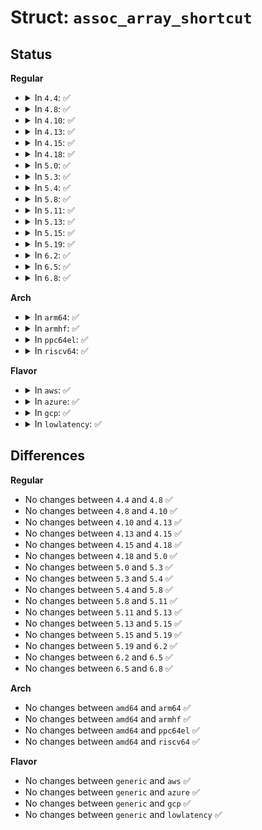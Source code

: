 # Struct: <code>assoc_array_shortcut</code>

## Status
<b>Regular</b>
<ul>
<li>
<details>
<summary>In <code>4.4</code>: ✅</summary>

```c
struct assoc_array_shortcut {
    struct assoc_array_ptr *back_pointer;
    int parent_slot;
    int skip_to_level;
    struct assoc_array_ptr *next_node;
    long unsigned int index_key[0];
};
```
</details>
</li>
<li>
<details>
<summary>In <code>4.8</code>: ✅</summary>

```c
struct assoc_array_shortcut {
    struct assoc_array_ptr *back_pointer;
    int parent_slot;
    int skip_to_level;
    struct assoc_array_ptr *next_node;
    long unsigned int index_key[0];
};
```
</details>
</li>
<li>
<details>
<summary>In <code>4.10</code>: ✅</summary>

```c
struct assoc_array_shortcut {
    struct assoc_array_ptr *back_pointer;
    int parent_slot;
    int skip_to_level;
    struct assoc_array_ptr *next_node;
    long unsigned int index_key[0];
};
```
</details>
</li>
<li>
<details>
<summary>In <code>4.13</code>: ✅</summary>

```c
struct assoc_array_shortcut {
    struct assoc_array_ptr *back_pointer;
    int parent_slot;
    int skip_to_level;
    struct assoc_array_ptr *next_node;
    long unsigned int index_key[0];
};
```
</details>
</li>
<li>
<details>
<summary>In <code>4.15</code>: ✅</summary>

```c
struct assoc_array_shortcut {
    struct assoc_array_ptr *back_pointer;
    int parent_slot;
    int skip_to_level;
    struct assoc_array_ptr *next_node;
    long unsigned int index_key[0];
};
```
</details>
</li>
<li>
<details>
<summary>In <code>4.18</code>: ✅</summary>

```c
struct assoc_array_shortcut {
    struct assoc_array_ptr *back_pointer;
    int parent_slot;
    int skip_to_level;
    struct assoc_array_ptr *next_node;
    long unsigned int index_key[0];
};
```
</details>
</li>
<li>
<details>
<summary>In <code>5.0</code>: ✅</summary>

```c
struct assoc_array_shortcut {
    struct assoc_array_ptr *back_pointer;
    int parent_slot;
    int skip_to_level;
    struct assoc_array_ptr *next_node;
    long unsigned int index_key[0];
};
```
</details>
</li>
<li>
<details>
<summary>In <code>5.3</code>: ✅</summary>

```c
struct assoc_array_shortcut {
    struct assoc_array_ptr *back_pointer;
    int parent_slot;
    int skip_to_level;
    struct assoc_array_ptr *next_node;
    long unsigned int index_key[0];
};
```
</details>
</li>
<li>
<details>
<summary>In <code>5.4</code>: ✅</summary>

```c
struct assoc_array_shortcut {
    struct assoc_array_ptr *back_pointer;
    int parent_slot;
    int skip_to_level;
    struct assoc_array_ptr *next_node;
    long unsigned int index_key[0];
};
```
</details>
</li>
<li>
<details>
<summary>In <code>5.8</code>: ✅</summary>

```c
struct assoc_array_shortcut {
    struct assoc_array_ptr *back_pointer;
    int parent_slot;
    int skip_to_level;
    struct assoc_array_ptr *next_node;
    long unsigned int index_key[0];
};
```
</details>
</li>
<li>
<details>
<summary>In <code>5.11</code>: ✅</summary>

```c
struct assoc_array_shortcut {
    struct assoc_array_ptr *back_pointer;
    int parent_slot;
    int skip_to_level;
    struct assoc_array_ptr *next_node;
    long unsigned int index_key[0];
};
```
</details>
</li>
<li>
<details>
<summary>In <code>5.13</code>: ✅</summary>

```c
struct assoc_array_shortcut {
    struct assoc_array_ptr *back_pointer;
    int parent_slot;
    int skip_to_level;
    struct assoc_array_ptr *next_node;
    long unsigned int index_key[0];
};
```
</details>
</li>
<li>
<details>
<summary>In <code>5.15</code>: ✅</summary>

```c
struct assoc_array_shortcut {
    struct assoc_array_ptr *back_pointer;
    int parent_slot;
    int skip_to_level;
    struct assoc_array_ptr *next_node;
    long unsigned int index_key[0];
};
```
</details>
</li>
<li>
<details>
<summary>In <code>5.19</code>: ✅</summary>

```c
struct assoc_array_shortcut {
    struct assoc_array_ptr *back_pointer;
    int parent_slot;
    int skip_to_level;
    struct assoc_array_ptr *next_node;
    long unsigned int index_key[0];
};
```
</details>
</li>
<li>
<details>
<summary>In <code>6.2</code>: ✅</summary>

```c
struct assoc_array_shortcut {
    struct assoc_array_ptr *back_pointer;
    int parent_slot;
    int skip_to_level;
    struct assoc_array_ptr *next_node;
    long unsigned int index_key[0];
};
```
</details>
</li>
<li>
<details>
<summary>In <code>6.5</code>: ✅</summary>

```c
struct assoc_array_shortcut {
    struct assoc_array_ptr *back_pointer;
    int parent_slot;
    int skip_to_level;
    struct assoc_array_ptr *next_node;
    long unsigned int index_key[0];
};
```
</details>
</li>
<li>
<details>
<summary>In <code>6.8</code>: ✅</summary>

```c
struct assoc_array_shortcut {
    struct assoc_array_ptr *back_pointer;
    int parent_slot;
    int skip_to_level;
    struct assoc_array_ptr *next_node;
    long unsigned int index_key[0];
};
```
</details>
</li>
</ul>
<b>Arch</b>
<ul>
<li>
<details>
<summary>In <code>arm64</code>: ✅</summary>

```c
struct assoc_array_shortcut {
    struct assoc_array_ptr *back_pointer;
    int parent_slot;
    int skip_to_level;
    struct assoc_array_ptr *next_node;
    long unsigned int index_key[0];
};
```
</details>
</li>
<li>
<details>
<summary>In <code>armhf</code>: ✅</summary>

```c
struct assoc_array_shortcut {
    struct assoc_array_ptr *back_pointer;
    int parent_slot;
    int skip_to_level;
    struct assoc_array_ptr *next_node;
    long unsigned int index_key[0];
};
```
</details>
</li>
<li>
<details>
<summary>In <code>ppc64el</code>: ✅</summary>

```c
struct assoc_array_shortcut {
    struct assoc_array_ptr *back_pointer;
    int parent_slot;
    int skip_to_level;
    struct assoc_array_ptr *next_node;
    long unsigned int index_key[0];
};
```
</details>
</li>
<li>
<details>
<summary>In <code>riscv64</code>: ✅</summary>

```c
struct assoc_array_shortcut {
    struct assoc_array_ptr *back_pointer;
    int parent_slot;
    int skip_to_level;
    struct assoc_array_ptr *next_node;
    long unsigned int index_key[0];
};
```
</details>
</li>
</ul>
<b>Flavor</b>
<ul>
<li>
<details>
<summary>In <code>aws</code>: ✅</summary>

```c
struct assoc_array_shortcut {
    struct assoc_array_ptr *back_pointer;
    int parent_slot;
    int skip_to_level;
    struct assoc_array_ptr *next_node;
    long unsigned int index_key[0];
};
```
</details>
</li>
<li>
<details>
<summary>In <code>azure</code>: ✅</summary>

```c
struct assoc_array_shortcut {
    struct assoc_array_ptr *back_pointer;
    int parent_slot;
    int skip_to_level;
    struct assoc_array_ptr *next_node;
    long unsigned int index_key[0];
};
```
</details>
</li>
<li>
<details>
<summary>In <code>gcp</code>: ✅</summary>

```c
struct assoc_array_shortcut {
    struct assoc_array_ptr *back_pointer;
    int parent_slot;
    int skip_to_level;
    struct assoc_array_ptr *next_node;
    long unsigned int index_key[0];
};
```
</details>
</li>
<li>
<details>
<summary>In <code>lowlatency</code>: ✅</summary>

```c
struct assoc_array_shortcut {
    struct assoc_array_ptr *back_pointer;
    int parent_slot;
    int skip_to_level;
    struct assoc_array_ptr *next_node;
    long unsigned int index_key[0];
};
```
</details>
</li>
</ul>

## Differences
<b>Regular</b>
<ul>
<li>
No changes between <code>4.4</code> and <code>4.8</code> ✅
</li>
<li>
No changes between <code>4.8</code> and <code>4.10</code> ✅
</li>
<li>
No changes between <code>4.10</code> and <code>4.13</code> ✅
</li>
<li>
No changes between <code>4.13</code> and <code>4.15</code> ✅
</li>
<li>
No changes between <code>4.15</code> and <code>4.18</code> ✅
</li>
<li>
No changes between <code>4.18</code> and <code>5.0</code> ✅
</li>
<li>
No changes between <code>5.0</code> and <code>5.3</code> ✅
</li>
<li>
No changes between <code>5.3</code> and <code>5.4</code> ✅
</li>
<li>
No changes between <code>5.4</code> and <code>5.8</code> ✅
</li>
<li>
No changes between <code>5.8</code> and <code>5.11</code> ✅
</li>
<li>
No changes between <code>5.11</code> and <code>5.13</code> ✅
</li>
<li>
No changes between <code>5.13</code> and <code>5.15</code> ✅
</li>
<li>
No changes between <code>5.15</code> and <code>5.19</code> ✅
</li>
<li>
No changes between <code>5.19</code> and <code>6.2</code> ✅
</li>
<li>
No changes between <code>6.2</code> and <code>6.5</code> ✅
</li>
<li>
No changes between <code>6.5</code> and <code>6.8</code> ✅
</li>
</ul>
<b>Arch</b>
<ul>
<li>
No changes between <code>amd64</code> and <code>arm64</code> ✅
</li>
<li>
No changes between <code>amd64</code> and <code>armhf</code> ✅
</li>
<li>
No changes between <code>amd64</code> and <code>ppc64el</code> ✅
</li>
<li>
No changes between <code>amd64</code> and <code>riscv64</code> ✅
</li>
</ul>
<b>Flavor</b>
<ul>
<li>
No changes between <code>generic</code> and <code>aws</code> ✅
</li>
<li>
No changes between <code>generic</code> and <code>azure</code> ✅
</li>
<li>
No changes between <code>generic</code> and <code>gcp</code> ✅
</li>
<li>
No changes between <code>generic</code> and <code>lowlatency</code> ✅
</li>
</ul>

